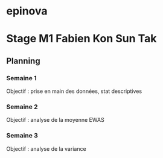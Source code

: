 # epinova

# Stage M1 Fabien Kon Sun Tak

## Planning

### Semaine 1 

Objectif : prise en main des données, stat descriptives

### Semaine 2

Objectif : analyse de la moyenne EWAS

### Semaine 3

Objectif : analyse de la variance